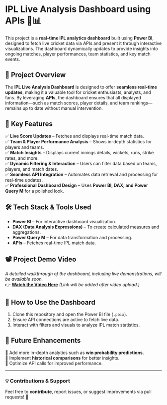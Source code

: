 # IPL Live Analysis Dashboard using APIs 🏏📊

This project is a **real-time IPL analytics dashboard** built using **Power BI**, designed to fetch live cricket data via APIs and present it through interactive visualizations. The dashboard dynamically updates to provide insights into ongoing matches, player performances, team statistics, and key match events.

## 📌 Project Overview
The **IPL Live Analysis Dashboard** is designed to offer **seamless real-time updates**, making it a valuable tool for cricket enthusiasts, analysts, and fans. By leveraging **APIs**, the dashboard ensures that all displayed information—such as match scores, player details, and team rankings—remains up to date without manual intervention.

## 🎯 Key Features
✅ **Live Score Updates** – Fetches and displays real-time match data.  
✅ **Team & Player Performance Analysis** – Shows in-depth statistics for players and teams.  
✅ **Match Insights** – Displays current innings details, wickets, runs, strike rates, and more.  
✅ **Dynamic Filtering & Interaction** – Users can filter data based on teams, players, and match dates.  
✅ **Seamless API Integration** – Automates data retrieval and processing for real-time updates.  
✅ **Professional Dashboard Design** – Uses **Power BI, DAX, and Power Query M** for a polished look.  

## 🛠️ Tech Stack & Tools Used
- **Power BI** – For interactive dashboard visualization.  
- **DAX (Data Analysis Expressions)** – To create calculated measures and aggregations.  
- **Power Query M** – For data transformation and processing.  
- **APIs** – Fetches real-time IPL match data.  

## 📽️ Project Demo Video
*A detailed walkthrough of the dashboard, including live demonstrations, will be available soon.*  
👉 **[Watch the Video Here](#)** *(Link will be added after video upload.)*  

## 🚀 How to Use the Dashboard
1. Clone this repository and open the Power BI file (`.pbix`).  
2. Ensure API connections are active to fetch live data.  
3. Interact with filters and visuals to analyze IPL match statistics.  

## 📌 Future Enhancements
🔹 Add more in-depth analytics such as **win probability predictions**.  
🔹 Implement **historical comparisons** for better insights.  
🔹 Optimize API calls for improved performance.  

---

### 💡 Contributions & Support
Feel free to **contribute**, report issues, or suggest improvements via pull requests! 🎉

